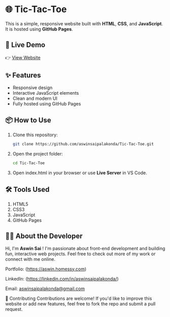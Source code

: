 # 🌐 Tic-Tac-Toe

This is a simple, responsive website built with **HTML**, **CSS**, and **JavaScript**. It is hosted using **GitHub Pages**.

## 🚀 Live Demo

👉 [View Website](https://aswinsaipalakonda.github.io/Tic-Tac-Toe/)  


## ✨ Features

- Responsive design
- Interactive JavaScript elements
- Clean and modern UI
- Fully hosted using GitHub Pages

## 📦 How to Use

1. Clone this repository:
   ```bash
   git clone https://github.com/aswinsaipalakonda/Tic-Tac-Toe.git

2. Open the project folder:
   ```bash
   cd Tic-Tac-Toe
3. Open index.html in your browser or use **Live Server** in VS Code.

## 🛠️ Tools Used
  1. HTML5
  2. CSS3
  3. JavaScript 
  4. GitHub Pages

## 🙋‍♂️ About the Developer
Hi, I'm **Aswin Sai** ! I'm passionate about front-end development and building fun, interactive web projects.
Feel free to check out more of my work or connect with me online.

Portfolio: (https://aswin.homessy.com)

LinkedIn: (https://linkedin.com/in/aswinsaipalakonda/)

Email: aswinsaipalakonda@gmail.com

🤝 Contributing
Contributions are welcome! If you'd like to improve this website or add new features, feel free to fork the repo and submit a pull request.





   
